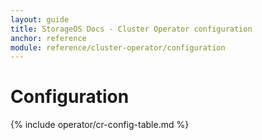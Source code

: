 ```yaml
---
layout: guide
title: StorageOS Docs - Cluster Operator configuration
anchor: reference
module: reference/cluster-operator/configuration
---
```


# Configuration

{% include operator/cr-config-table.md %}
